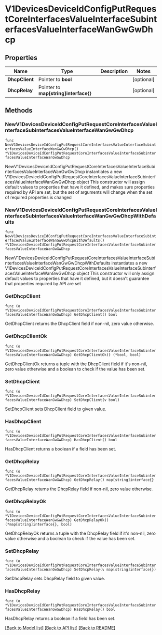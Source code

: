 # V1DevicesDeviceIdConfigPutRequestCoreInterfacesValueInterfaceSubinterfacesValueInterfaceWanGwGwDhcp

## Properties

Name | Type | Description | Notes
------------ | ------------- | ------------- | -------------
**DhcpClient** | Pointer to **bool** |  | [optional] 
**DhcpRelay** | Pointer to **map[string]interface{}** |  | [optional] 

## Methods

### NewV1DevicesDeviceIdConfigPutRequestCoreInterfacesValueInterfaceSubinterfacesValueInterfaceWanGwGwDhcp

`func NewV1DevicesDeviceIdConfigPutRequestCoreInterfacesValueInterfaceSubinterfacesValueInterfaceWanGwGwDhcp() *V1DevicesDeviceIdConfigPutRequestCoreInterfacesValueInterfaceSubinterfacesValueInterfaceWanGwGwDhcp`

NewV1DevicesDeviceIdConfigPutRequestCoreInterfacesValueInterfaceSubinterfacesValueInterfaceWanGwGwDhcp instantiates a new V1DevicesDeviceIdConfigPutRequestCoreInterfacesValueInterfaceSubinterfacesValueInterfaceWanGwGwDhcp object
This constructor will assign default values to properties that have it defined,
and makes sure properties required by API are set, but the set of arguments
will change when the set of required properties is changed

### NewV1DevicesDeviceIdConfigPutRequestCoreInterfacesValueInterfaceSubinterfacesValueInterfaceWanGwGwDhcpWithDefaults

`func NewV1DevicesDeviceIdConfigPutRequestCoreInterfacesValueInterfaceSubinterfacesValueInterfaceWanGwGwDhcpWithDefaults() *V1DevicesDeviceIdConfigPutRequestCoreInterfacesValueInterfaceSubinterfacesValueInterfaceWanGwGwDhcp`

NewV1DevicesDeviceIdConfigPutRequestCoreInterfacesValueInterfaceSubinterfacesValueInterfaceWanGwGwDhcpWithDefaults instantiates a new V1DevicesDeviceIdConfigPutRequestCoreInterfacesValueInterfaceSubinterfacesValueInterfaceWanGwGwDhcp object
This constructor will only assign default values to properties that have it defined,
but it doesn't guarantee that properties required by API are set

### GetDhcpClient

`func (o *V1DevicesDeviceIdConfigPutRequestCoreInterfacesValueInterfaceSubinterfacesValueInterfaceWanGwGwDhcp) GetDhcpClient() bool`

GetDhcpClient returns the DhcpClient field if non-nil, zero value otherwise.

### GetDhcpClientOk

`func (o *V1DevicesDeviceIdConfigPutRequestCoreInterfacesValueInterfaceSubinterfacesValueInterfaceWanGwGwDhcp) GetDhcpClientOk() (*bool, bool)`

GetDhcpClientOk returns a tuple with the DhcpClient field if it's non-nil, zero value otherwise
and a boolean to check if the value has been set.

### SetDhcpClient

`func (o *V1DevicesDeviceIdConfigPutRequestCoreInterfacesValueInterfaceSubinterfacesValueInterfaceWanGwGwDhcp) SetDhcpClient(v bool)`

SetDhcpClient sets DhcpClient field to given value.

### HasDhcpClient

`func (o *V1DevicesDeviceIdConfigPutRequestCoreInterfacesValueInterfaceSubinterfacesValueInterfaceWanGwGwDhcp) HasDhcpClient() bool`

HasDhcpClient returns a boolean if a field has been set.

### GetDhcpRelay

`func (o *V1DevicesDeviceIdConfigPutRequestCoreInterfacesValueInterfaceSubinterfacesValueInterfaceWanGwGwDhcp) GetDhcpRelay() map[string]interface{}`

GetDhcpRelay returns the DhcpRelay field if non-nil, zero value otherwise.

### GetDhcpRelayOk

`func (o *V1DevicesDeviceIdConfigPutRequestCoreInterfacesValueInterfaceSubinterfacesValueInterfaceWanGwGwDhcp) GetDhcpRelayOk() (*map[string]interface{}, bool)`

GetDhcpRelayOk returns a tuple with the DhcpRelay field if it's non-nil, zero value otherwise
and a boolean to check if the value has been set.

### SetDhcpRelay

`func (o *V1DevicesDeviceIdConfigPutRequestCoreInterfacesValueInterfaceSubinterfacesValueInterfaceWanGwGwDhcp) SetDhcpRelay(v map[string]interface{})`

SetDhcpRelay sets DhcpRelay field to given value.

### HasDhcpRelay

`func (o *V1DevicesDeviceIdConfigPutRequestCoreInterfacesValueInterfaceSubinterfacesValueInterfaceWanGwGwDhcp) HasDhcpRelay() bool`

HasDhcpRelay returns a boolean if a field has been set.


[[Back to Model list]](../README.md#documentation-for-models) [[Back to API list]](../README.md#documentation-for-api-endpoints) [[Back to README]](../README.md)


